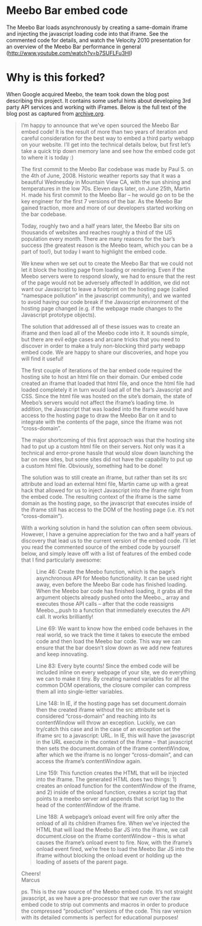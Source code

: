 Meebo Bar embed code
====================

The Meebo Bar loads asynchronously by creating a same-domain iframe and injecting the javascript loading code into that iframe.
See the commented code for details, and watch the Velocity 2010 presentation for an overview of the Meebo Bar performance in general (http://www.youtube.com/watch?v=b7SUFLFu3HI)

Why is this forked?
===================

When Google acquired Meebo, the team took down the blog post describing this project. It contains some useful hints about developing 3rd party API services and working with iFrames. Below is the full text of the blog post as captured from [archive.org](http://web.archive.org/web/20110623052414/http://blog.meebo.com/?p=2956).

> I’m happy to announce that we’ve open sourced the Meebo Bar embed code! It is the result of more than two years of iteration and careful consideration for the best way to embed a third party webapp on your website. I’ll get into the technical details below, but first let’s take a quick trip down memory lane and see how the embed code got to where it is today :)
> 
> The first commit to the Meebo Bar codebase was made by Paul S. on the 4th of June, 2008. Historic weather reports say that it was a beautiful Wednesday in Mountain View CA, with the sun shining and temperatures in the low 70s. Eleven days later, on June 25th, Martin H. made his first commit to the Meebo Bar – he would go on to be the key engineer for the first 7 versions of the bar. As the Meebo Bar gained traction, more and more of our developers started working on the bar codebase.
> 
> Today, roughly two and a half years later, the Meebo Bar sits on thousands of websites and reaches roughly a third of the US population every month. There are many reasons for the bar’s success (the greatest reason is the Meebo team, which you can be a part of too!), but today I want to highlight the embed code.
> 
> We knew when we set out to create the Meebo Bar that we could not let it block the hosting page from loading or rendering. Even if the Meebo servers were to respond slowly, we had to ensure that the rest of the page would not be adversely affected! In addition, we did not want our Javascript to leave a footprint on the hosting page (called “namespace pollution” in the javascript community), and we wanted to avoid having our code break if the Javascript environment of the hosting page changed (e.g. if the webpage made changes to the Javascript prototype objects).
> 
> The solution that addressed all of these issues was to create an iframe and then load all of the Meebo code into it. It sounds simple, but there are evil edge cases and arcane tricks that you need to discover in order to make a truly non-blocking third party webapp embed code. We are happy to share our discoveries, and hope you will find it useful!
> 
> The first couple of iterations of the bar embed code required the hosting site to host an html file on their domain. Our embed code created an iframe that loaded that html file, and once the html file had loaded completely it in turn would load all of the bar’s Javascript and CSS. Since the html file was hosted on the site’s domain, the state of Meebo’s servers would not affect the iframe’s loading time. In addition, the Javascript that was loaded into the iframe would have access to the hosting page to draw the Meebo Bar on it and to integrate with the contents of the page, since the iframe was not “cross-domain”.
> 
> The major shortcoming of this first approach was that the hosting site had to put up a custom html file on their servers. Not only was it a technical and error-prone hassle that would slow down launching the bar on new sites, but some sites did not have the capability to put up a custom html file. Obviously, something had to be done!
> 
> The solution was to still create an iframe, but rather than set its src attribute and load an external html file, Martin came up with a great hack that allowed for us to inject Javascript into the iframe right from the embed code. The resulting context of the iframe is the same domain as the hosting page, so the javascript that executes inside of the iframe still has access to the DOM of the hosting page (i.e. it’s not “cross-domain”).
> 
> With a working solution in hand the solution can often seem obvious. However, I have a genuine appreciation for the two and a half years of discovery that lead us to the current version of the embed code. I’ll let you read the commented source of the embed code by yourself below, and simply leave off with a list of features of the embed code that I find particularly awesome:
> 
> > Line 46: Create the Meebo function, which is the page’s asynchronous API for Meebo functionality. It can be used right away, even before the Meebo Bar code has finished loading. When the Meebo bar code has finished loading, it grabs all the argument objects already pushed onto the Meebo._ array and executes those API calls – after that the code reassigns Meebo._.push to a function that immediately executes the API call. It works brilliantly!
> > 
> > Line 69: We want to know how the embed code behaves in the real world, so we track the time it takes to execute the embed code and then load the Meebo bar code. This way we can ensure that the bar doesn’t slow down as we add new features and keep innovating.
> > 
> > Line 83: Every byte counts! Since the embed code will be included inline on every webpage of your site, we do everything we can to make it tiny. By creating named variables for all the common DOM operations, the closure compiler can compress them all into single-letter variables.
> > 
> > Line 148: In IE, if the hosting page has set document.domain then the created iframe without the src attribute set is considered “cross-domain” and reaching into its contentWindow will throw an exception. Luckily, we can try/catch this case and in the case of an exception set the iframe src to a javascript: URL. In IE, this will have the javascript in the URL execute in the context of the iframe – that javascript then sets the document.domain of the iframe contentWindow, after which we the iframe is no longer “cross-domain”, and can access the iframe’s contentWindow again.
> > 
> > Line 159: This function creates the HTML that will be injected into the iframe. The generated HTML does two things: 1) creates an onload function for the contentWindow of the iframe, and 2) inside of the onload function, creates a script tag that points to a meebo server and appends that script tag to the head of the contentWindow of the iframe.
> > 
> > Line 188: A webpage’s onload event will fire only after the onload of all its children iframes fire. When we’ve injected the HTML that will load the Meebo Bar JS into the iframe, we call document.close on the iframe contentWindow – this is what causes the iframe’s onload event to fire. Now, with the iframe’s onload event fired, we’re free to load the Meebo Bar JS into the iframe without blocking the onload event or holding up the loading of assets of the parent page.
>
> Cheers!  
> Marcus
> 
> ps. This is the raw source of the Meebo embed code. It’s not straight javascript, as we have a pre-processor that we run over the raw embed code to strip out comments and macros in order to produce the compressed “production” versions of the code. This raw version with its detailed comments is perfect for educational purposes!
